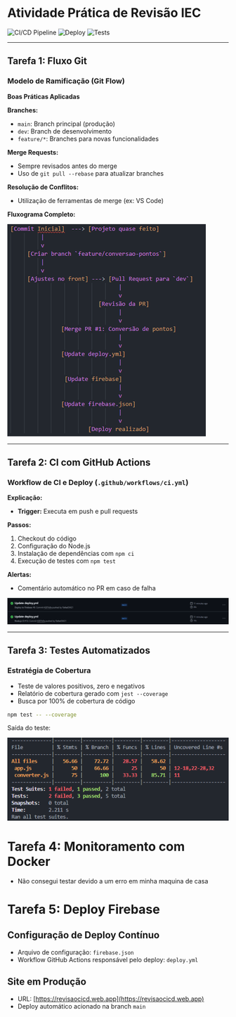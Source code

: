 # Atividade Prática de Revisão IEC

![CI/CD Pipeline](https://img.shields.io/badge/CI%2FCD-GitHub%20Actions-blue)
![Deploy](https://img.shields.io/badge/Deploy-Firebase-orange)
![Tests](https://img.shields.io/badge/Tests-Jest-green)

---

## Tarefa 1: Fluxo Git

### Modelo de Ramificação (Git Flow)

**Boas Práticas Aplicadas**

**Branches:**

- `main`: Branch principal (produção)
- `dev`: Branch de desenvolvimento
- `feature/*`: Branches para novas funcionalidades

**Merge Requests:**

- Sempre revisados antes do merge
- Uso de `git pull --rebase` para atualizar branches

**Resolução de Conflitos:**

- Utilização de ferramentas de merge (ex: VS Code)

**Fluxograma Completo:**

![Fluxograma](assets/image3.png)

---

## Tarefa 2: CI com GitHub Actions

### Workflow de CI e Deploy (`.github/workflows/ci.yml`)

**Explicação:**

- **Trigger:** Executa em push e pull requests

**Passos:**

1. Checkout do código
2. Configuração do Node.js
3. Instalação de dependências com `npm ci`
4. Execução de testes com `npm test`

**Alertas:**

- Comentário automático no PR em caso de falha

![CI](assets/image.png)

---

## Tarefa 3: Testes Automatizados

### Estratégia de Cobertura

- Teste de valores positivos, zero e negativos
- Relatório de cobertura gerado com `jest --coverage`
- Busca por 100% de cobertura de código

```bash
npm test -- --coverage
```

Saída do teste:

![test](assets/image2.png)

# Tarefa 4: Monitoramento com Docker

- Não consegui testar devido a um erro em minha maquina de casa

# Tarefa 5: Deploy Firebase

## Configuração de Deploy Contínuo

- Arquivo de configuração: `firebase.json`
- Workflow GitHub Actions responsável pelo deploy: `deploy.yml`

## Site em Produção

- URL: [https://revisaocicd.web.app](https://revisaocicd.web.app)
- Deploy automático acionado na branch `main`
